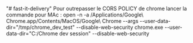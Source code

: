 "# fast-it-delivery" 
Pour outrepasser le CORS POLICY de chrome lancer la commande pour MAc :
open -n -a /Applications/Google\ Chrome.app/Contents/MacOS/Google\ Chrome --args --user-data-dir="/tmp/chrome_dev_test" --disable-web-security
chrome.exe --user-data-dir="C:/Chrome dev session" --disable-web-security